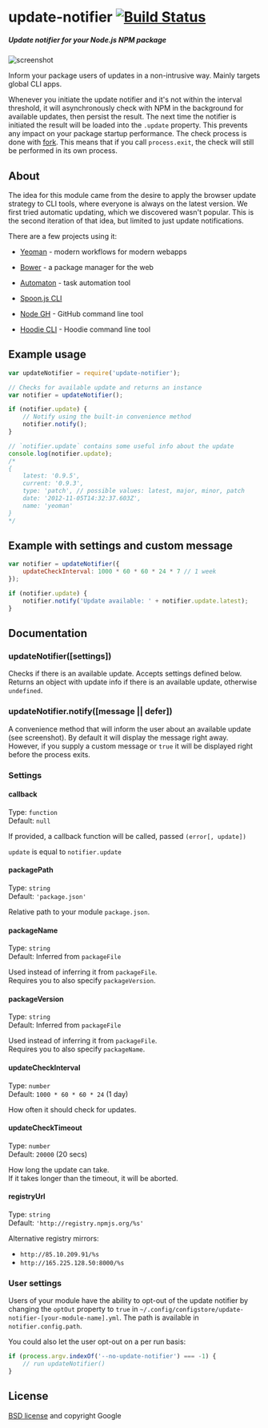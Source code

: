 # update-notifier [![Build Status](https://secure.travis-ci.org/yeoman/update-notifier.png?branch=master)](http://travis-ci.org/yeoman/update-notifier)

##### Update notifier for your Node.js NPM package

![screenshot](https://raw.github.com/yeoman/update-notifier/master/screenshot.png)

Inform your package users of updates in a non-intrusive way. Mainly targets global CLI apps.

Whenever you initiate the update notifier and it's not within the interval threshold, it will asynchronously check with NPM in the background for available updates, then persist the result. The next time the notifier is initiated the result will be loaded into the `.update` property. This prevents any impact on your package startup performance.
The check process is done with [fork](http://nodejs.org/api/child_process.html#child_process_child_fork). This means that if you call `process.exit`, the check will still be performed in its own process.


## About

The idea for this module came from the desire to apply the browser update strategy to CLI tools, where everyone is always on the latest version. We first tried automatic updating, which we discovered wasn't popular. This is the second iteration of that idea, but limited to just update notifications.

There are a few projects using it:

- [Yeoman](http://yeoman.io) - modern workflows for modern webapps

- [Bower](http://bower.io) - a package manager for the web

- [Automaton](https://github.com/IndigoUnited/automaton) - task automation tool

- [Spoon.js CLI](https://npmjs.org/package/spoonjs)

- [Node GH](http://nodegh.io) - GitHub command line tool

- [Hoodie CLI](http://hood.ie) - Hoodie command line tool

## Example usage

```js
var updateNotifier = require('update-notifier');

// Checks for available update and returns an instance
var notifier = updateNotifier();

if (notifier.update) {
	// Notify using the built-in convenience method
	notifier.notify();
}

// `notifier.update` contains some useful info about the update
console.log(notifier.update);
/*
{
	latest: '0.9.5',
	current: '0.9.3',
	type: 'patch', // possible values: latest, major, minor, patch
	date: '2012-11-05T14:32:37.603Z',
	name: 'yeoman'
}
*/
```

## Example with settings and custom message

```js
var notifier = updateNotifier({
	updateCheckInterval: 1000 * 60 * 60 * 24 * 7 // 1 week
});

if (notifier.update) {
	notifier.notify('Update available: ' + notifier.update.latest);
}
```


## Documentation


### updateNotifier([settings])

Checks if there is an available update. Accepts settings defined below. Returns an object with update info if there is an available update, otherwise `undefined`.

### updateNotifier.notify([message || defer])

A convenience method that will inform the user about an available update (see screenshot). By default it will display the message right away. However, if you supply a custom message or `true` it will be displayed right before the process exits.


### Settings


#### callback

Type: `function`  
Default: `null`

If provided, a callback function will be called,
passed `(error[, update])`

`update` is equal to `notifier.update`


#### packagePath

Type: `string`  
Default: `'package.json'`

Relative path to your module `package.json`.


#### packageName

Type: `string`  
Default: Inferred from `packageFile`

Used instead of inferring it from `packageFile`.  
Requires you to also specify `packageVersion`.


#### packageVersion

Type: `string`  
Default: Inferred from `packageFile`

Used instead of inferring it from `packageFile`.  
Requires you to also specify `packageName`.


#### updateCheckInterval

Type: `number`  
Default: `1000 * 60 * 60 * 24` (1 day)

How often it should check for updates.


#### updateCheckTimeout

Type: `number`  
Default: `20000` (20 secs)

How long the update can take.  
If it takes longer than the timeout, it will be aborted.

#### registryUrl

Type: `string`  
Default: `'http://registry.npmjs.org/%s'`

Alternative registry mirrors:

- `http://85.10.209.91/%s`
- `http://165.225.128.50:8000/%s`


### User settings

Users of your module have the ability to opt-out of the update notifier by changing the `optOut` property to `true` in `~/.config/configstore/update-notifier-[your-module-name].yml`. The path is available in `notifier.config.path`.

You could also let the user opt-out on a per run basis:

```js
if (process.argv.indexOf('--no-update-notifier') === -1) {
	// run updateNotifier()
}
```


## License

[BSD license](http://opensource.org/licenses/bsd-license.php) and copyright Google
